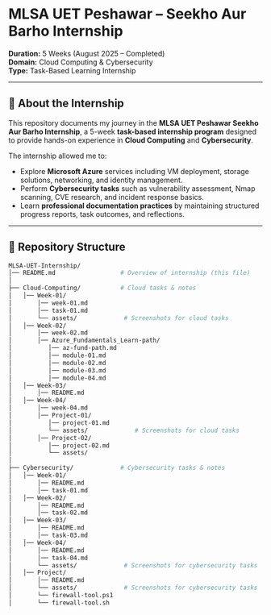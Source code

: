 # MLSA UET Peshawar – Seekho Aur Barho Internship  
**Duration:** 5 Weeks (August 2025 – Completed)  
**Domain:** Cloud Computing & Cybersecurity  
**Type:** Task-Based Learning Internship  

---

## 📖 About the Internship  
This repository documents my journey in the **MLSA UET Peshawar Seekho Aur Barho Internship**, a 5-week **task-based internship program** designed to provide hands-on experience in **Cloud Computing** and **Cybersecurity**.  

The internship allowed me to:  
- Explore **Microsoft Azure** services including VM deployment, storage solutions, networking, and identity management.  
- Perform **Cybersecurity tasks** such as vulnerability assessment, Nmap scanning, CVE research, and incident response basics.  
- Learn **professional documentation practices** by maintaining structured progress reports, task outcomes, and reflections.  

---

## 📂 Repository Structure  

```bash
MLSA-UET-Internship/
│── README.md                  # Overview of internship (this file)
│
├── Cloud-Computing/           # Cloud tasks & notes
│   │── Week-01/
│       │── week-01.md            
│       │── task-01.md         
│       └── assets/             # Screenshots for cloud tasks
│   │── Week-02/
│       │── week-02.md
│       │── Azure_Fundamentals_Learn-path/
│          │── az-fund-path.md
│          │── module-01.md
│          │── module-02.md
│          │── module-03.md
│          │── module-04.md
│   │── Week-03/
│       │── README.md            
│   │── Week-04/
│       │── week-04.md      
│       │── Project-01/
│          │── project-01.md         
│          └── assets/             # Screenshots for cloud tasks
│       │── Project-02/
│          │── project-02.md         
│          └── assets/  
│
├── Cybersecurity/             # Cybersecurity tasks & notes
│   │── Week-01/             
│       │── README.md            
│       │── task-01.md         
│   │── Week-02/             
│       │── README.md            
│       │── task-02.md         
│   │── Week-03/             
│       │── README.md            
│       │── task-03.md         
│   │── Week-04/             
│       │── README.md            
│       │── task-04.md         
│       └── assets/             # Screenshots for cybersecurity tasks
│   │── Project/             
│       │── README.md                   
│       └── assets/             # Screenshots for cybersecurity tasks
│       └── firewall-tool.ps1            
│       └── firewall-tool.sh 

